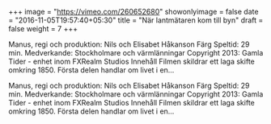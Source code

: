 +++
image = "https://vimeo.com/260652680"
showonlyimage = false
date = "2016-11-05T19:57:40+05:30"
title = "När lantmätaren kom till byn"
draft = false
weight = 7
+++
Manus, regi och produktion: Nils och Elisabet Håkanson Färg Speltid: 29 min. Medverkande: Stockholmare och värmlänningar Copyright 2013: Gamla Tider - enhet inom FXRealm Studios Innehåll Filmen skildrar ett laga skifte omkring 1850. Första delen handlar om livet i en…
<!--more-->

Manus, regi och produktion: Nils och Elisabet Håkanson Färg Speltid: 29 min. Medverkande: Stockholmare och värmlänningar Copyright 2013: Gamla Tider - enhet inom FXRealm Studios Innehåll Filmen skildrar ett laga skifte omkring 1850. Första delen handlar om livet i en…
